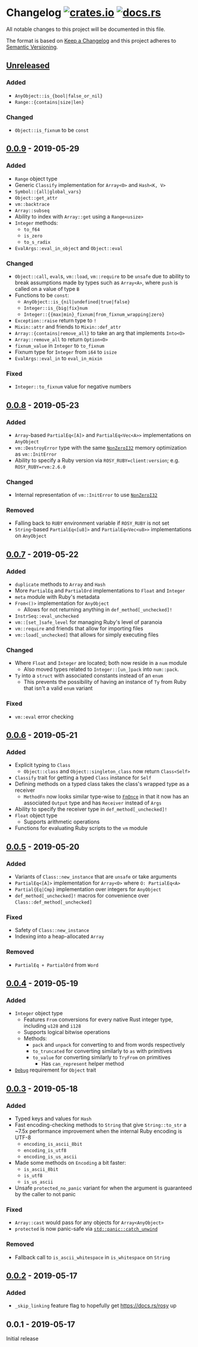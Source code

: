 # Changelog [![crates.io][crate-badge]][crate] [![docs.rs][docs-badge]][docs]
All notable changes to this project will be documented in this file.

The format is based on [Keep a Changelog] and this project adheres to
[Semantic Versioning].

## [Unreleased]
### Added
- `AnyObject::is_{bool|false_or_nil}`
- `Range::{contains|size|len}`

### Changed
- `Object::is_fixnum` to be `const`

## [0.0.9] - 2019-05-29
### Added
- `Range` object type
- Generic `Classify` implementation for `Array<O>` and `Hash<K, V>`
- `Symbol::{all|global_vars}`
- `Object::get_attr`
- `vm::backtrace`
- `Array::subseq`
- Ability to index with `Array::get` using a `Range<usize>`
- `Integer` methods:
  - `to_f64`
  - `is_zero`
  - `to_s_radix`
- `EvalArgs::eval_in_object` and `Object::eval`

### Changed
- `Object::call`, `eval`s, `vm::load`, `vm::require` to be `unsafe` due to
  ability to break assumptions made by types such as `Array<A>`, where `push` is
  called on a value of type `B`
- Functions to be `const`:
  - `AnyObject::is_{nil|undefined|true|false}`
  - `Integer::is_{big|fix}num`
  - `Integer::{{max|min}_fixnum|from_fixnum_wrapping|zero}`
- `Exception::raise` return type to `!`
- `Mixin::attr` and friends to `Mixin::def_attr`
- `Array::{contains|remove_all}` to take an arg that implements `Into<O>`
- `Array::remove_all` to return `Option<O>`
- `fixnum_value` in `Integer` to `to_fixnum`
- Fixnum type for `Integer` from `i64` to `isize`
- `EvalArgs::eval_in` to `eval_in_mixin`

### Fixed
- `Integer::to_fixnum` value for negative numbers

## [0.0.8] - 2019-05-23
### Added
- `Array`-based `PartialEq<[A]>` and `PartialEq<Vec<A>>` implementations on
  `AnyObject`
- `vm::DestroyError` type with the same [`NonZeroI32`] memory optimization as
  `vm::InitError`
- Ability to specify a Ruby version via `ROSY_RUBY=client:version`; e.g.
  `ROSY_RUBY=rvm:2.6.0`

### Changed
- Internal representation of `vm::InitError` to use [`NonZeroI32`]

### Removed
- Falling back to `RUBY` environment variable if `ROSY_RUBY` is not set
- `String`-based `PartialEq<[u8]>` and `PartialEq<Vec<u8>>` implementations on
  `AnyObject`

## [0.0.7] - 2019-05-22
### Added
- `duplicate` methods to `Array` and `Hash`
- More `PartialEq` and `PartialOrd` implementations to `Float` and `Integer`
- `meta` module with Ruby's metadata
- `From<()>` implementation for `AnyObject`
  - Allows for not returning anything in `def_method[_unchecked]!`
- `InstrSeq::eval_unchecked`
- `vm::[set_]safe_level` for managing Ruby's level of paranoia
- `vm::require` and friends that allow for importing files
- `vm::load[_unchecked]` that allows for simply executing files

### Changed
- Where `Float` and `Integer` are located; both now reside in a `num` module
  - Also moved types related to `Integer::[un_]pack` into `num::pack`.
- `Ty` into a `struct` with associated constants instead of an `enum`
  - This prevents the possibility of having an instance of `Ty` from Ruby that
    isn't a valid `enum` variant

### Fixed
- `vm::eval` error checking

## [0.0.6] - 2019-05-21
### Added
- Explicit typing to `Class`
  - `Object::class` and `Object::singleton_class` now return `Class<Self>`
- `Classify` trait for getting a typed `Class` instance for `Self`
- Defining methods on a typed class takes the class's wrapped type as a receiver
  - `MethodFn` now looks similar type-wise to [`FnOnce`] in that it now has an
    associated `Output` type and has `Receiver` instead of `Args`
- Ability to specify the receiver type in `def_method[_unchecked]!`
- `Float` object type
  - Supports arithmetic operations
- Functions for evaluating Ruby scripts to the `vm` module

## [0.0.5] - 2019-05-20
### Added
- Variants of `Class::new_instance` that are `unsafe` or take arguments
- `PartialEq<[A]>` implementation for `Array<O>` where `O: PartialEq<A>`
- `Partial{Eq|Cmp}` implementation over integers for `AnyObject`
- `def_method[_unchecked]!` macros for convenience over
  `Class::def_method[_unchecked]`

### Fixed
- Safety of `Class::new_instance`
- Indexing into a heap-allocated `Array`

### Removed
- `PartialEq + PartialOrd` from `Word`

## [0.0.4] - 2019-05-19
### Added
- `Integer` object type
  - Features `From` conversions for every native Rust integer type, including
    `u128` and `i128`
  - Supports logical bitwise operations
  - Methods:
    - `pack` and `unpack` for converting to and from words respectively
    - `to_truncated` for converting similarly to `as` with primitives
    - `to_value` for converting similarly to `TryFrom` on primitives
      - Has `can_represent` helper method
- [`Debug`] requirement for `Object` trait

## [0.0.3] - 2019-05-18
### Added
- Typed keys and values for `Hash`
- Fast encoding-checking methods to `String` that give `String::to_str` a ~7.5x
  performance improvement when the internal Ruby encoding is UTF-8
  - `encoding_is_ascii_8bit`
  - `encoding_is_utf8`
  - `encoding_is_us_ascii`
- Made some methods on `Encoding` a bit faster:
  - `is_ascii_8bit`
  - `is_utf8`
  - `is_us_ascii`
- Unsafe `protected_no_panic` variant for when the argument is guaranteed by the
  caller to not panic

### Fixed
- `Array::cast` would pass for any objects for `Array<AnyObject>`
- `protected` is now panic-safe via [`std::panic::catch_unwind`]

### Removed
- Fallback call to `is_ascii_whitespace` in `is_whitespace` on `String`

## [0.0.2] - 2019-05-17
### Added
- `_skip_linking` feature flag to hopefully get https://docs.rs/rosy up

## 0.0.1 - 2019-05-17
Initial release

[crate]:       https://crates.io/crates/rosy
[crate-badge]: https://img.shields.io/crates/v/rosy.svg
[docs]:        https://docs.rs/rosy
[docs-badge]:  https://docs.rs/rosy/badge.svg

[Keep a Changelog]:    http://keepachangelog.com/en/1.0.0/
[Semantic Versioning]: http://semver.org/spec/v2.0.0.html

[Unreleased]: https://github.com/oceanpkg/rosy/compare/v0.0.9...HEAD
[0.0.9]: https://github.com/oceanpkg/rosy/compare/v0.0.8...v0.0.9
[0.0.8]: https://github.com/oceanpkg/rosy/compare/v0.0.7...v0.0.8
[0.0.7]: https://github.com/oceanpkg/rosy/compare/v0.0.6...v0.0.7
[0.0.6]: https://github.com/oceanpkg/rosy/compare/v0.0.5...v0.0.6
[0.0.5]: https://github.com/oceanpkg/rosy/compare/v0.0.4...v0.0.5
[0.0.4]: https://github.com/oceanpkg/rosy/compare/v0.0.3...v0.0.4
[0.0.3]: https://github.com/oceanpkg/rosy/compare/v0.0.2...v0.0.3
[0.0.2]: https://github.com/oceanpkg/rosy/compare/v0.0.1...v0.0.2

[`Debug`]: https://doc.rust-lang.org/std/fmt/trait.Debug.html
[`FnOnce`]: https://doc.rust-lang.org/std/ops/trait.FnOnce.html
[`std::panic::catch_unwind`]: https://doc.rust-lang.org/std/panic/fn.catch_unwind.html
[`NonZeroI32`]: https://doc.rust-lang.org/std/num/struct.NonZeroI32.html
